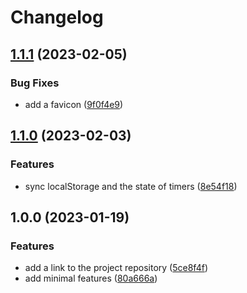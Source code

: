 # Changelog

## [1.1.1](https://github.com/lykoffant/timer-list/compare/v1.1.0...v1.1.1) (2023-02-05)


### Bug Fixes

* add a favicon ([9f0f4e9](https://github.com/lykoffant/timer-list/commit/9f0f4e9b959107ffc41f6a29fcdb1345f67e90cc))

## [1.1.0](https://github.com/lykoffant/timer-list/compare/v1.0.0...v1.1.0) (2023-02-03)


### Features

* sync localStorage and the state of timers ([8e54f18](https://github.com/lykoffant/timer-list/commit/8e54f18bc8528fb9fedfc642be61f6905cdbc0a9))

## 1.0.0 (2023-01-19)


### Features

* add a link to the project repository ([5ce8f4f](https://github.com/lykoffant/timer-list/commit/5ce8f4f1d6aae35dbbf7c231049da77576a3e201))
* add minimal features ([80a666a](https://github.com/lykoffant/timer-list/commit/80a666a44ee9e01fb5fafed09d75fbb04d59c732))
